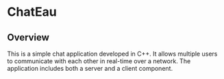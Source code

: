 # ChatEau

## Overview
This is a simple chat application developed in C++. It allows multiple users to communicate with each other in real-time over a network. The application includes both a server and a client component.
